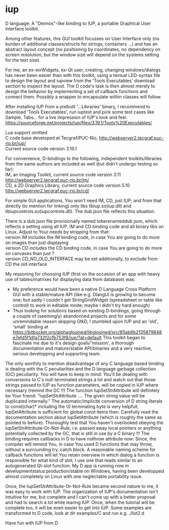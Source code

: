 # iup

D language: A "Deimos"-like binding to IUP, a portable Graphical User Interface toolkit.

Among other features, this GUI toolkit focusses on User Interface only (no burden of additional classes/structs for strings, containers ...) and has an abstract layout concept (no positioning by coordinates, no dependency on screen resolution, but the window size will depend on the systems setting for the text size).<br>

For me, an ex-wxWidgets, ex-Qt user, creating, changing windows/dialogs has never been easier than with this toolkit, using a textual LED-syntax file to design the layout and iupview from the 'Tools Executables' download section to inspect the layout. The D code's task is then almost merely to design the behavior by implementing a set of callback functions and connect them.
Possibly a wrapper to encapsulate within classes will follow.

After installing IUP from a prebuilt '...Libraries' binary, I recommend to download 'Tools Executables', run iuptest and pick some test cases like Sample, Tabs... for a live impression of IUP's look and feel. 
https://sourceforge.net/projects/iup/files/3.19.1/Tools%20Executables/

Lua support omitted<br>
C code base developed at Tecgraf/PUC-Rio, http://webserver2.tecgraf.puc-rio.br/iup/<br>
Current source code version 3.19.1

For convenience, D-bindings to the following, independent toolkits/libraries from the same authors are included as well (but didn't undergo testing so far):<br>
IM, an Imaging Toolkit, current source code version 3.11  http://webserver2.tecgraf.puc-rio.br/im/<br>
CD, a 2D Graphics Library, current source code version 5.10  http://webserver2.tecgraf.puc-rio.br/cd/<br>

For simple GUI applications, You won't need IM, CD, just IUP; and from that directly (to mention for linking) only libs libiup.so(iup.dll) and libiupcontrols.so(iupcontrols.dll).
The dub.json file reflects this situation.

There is a dub.json file provisionally named toberenameddub.json, which reflects a setting using all IUP, IM and CD binding code and all binary libs on Linux. Adjust to Your needs by stripping from that:<br>
version IM includes the IM binding code, in case You are going to do more on images than just displaying<br>
version CD includes the CD binding code, in case You are going to do more on canvases than just ?<br>
version CD_NO_OLD_INTERFACE may be set additionally, to exclude from CD the old interface<br>

My reasoning for choosing IUP (first on the occasion of an app with heavy use of tables/matrixes for displaying data from database) was:
- My preference would have been a native D Language Cross Platform GUI with a stable/mature API (like e.g. DlangUI is growing to become one; but sadly I couldn't get StringGridWidget (spreadsheet or table like control) to work in editable mode; maybe I didn't try hard enough)
- Thus looking for solutions based on existing D-bindings, going through a couple of (seemingly) abandonned projects and for some unremindable reason skipping GtkD, I stumbled upon IUP and an 'old', 'small' binding at https://bitbucket.org/alphaglosined/libglosined/src/85ab6b2135879848e7efd5f1dfa732f2cfb753f8/iup/?at=default
This toolkit began to fascinate me due to it's design goals/'mission', a thorough documentation and mature/stable API/binaries and a very reactive, serious developping and supporting team.

The only worthily to mention disadvantage of any C language based binding is dealing with the C peculiarities and the D language garbage collection (GC) peculiarity.
You will have to keep in mind:
You'll be dealing with conversions to C's null-terminated strings a lot and watch out that those strings passed to IUP as function parameters, will be copied in IUP where necessary (remind the GC !!)
The function IupSetStrAttribute will definitely be Your friend: "IupSetStrAttribute .... The given string value will be duplicated internally."
The automatic/implicite conversion of D string literals to const(char)* including the \0 terminating byte is very helpfull, IupSetAttribute is sufficient for global const items then.
Carefully read the documentation section about IupSetAttribute (which is roughly the same as pointed to before).
Thoroughly test that You haven't overlooked obeying the IupSetStrAttribute-Or-Not-Rule, i.e. passed away local pointers or anything potentially collected by the GC, that is still in use by a C binary !!!
The binding requires callbacks in D to have nothrow attribute now: Since, the compiler will remind You, in case You used D functions that may throw, without a surrounding try..catch block.
A reasonable naming scheme for callback functions will let You retain overview in which dialog a function is responsible for what kind of slot; I use one that reads similar to an autogenerated Qt-slot function.
My D app is running now in developmentstatus:production/stable on Windows, having been developped almost completely on Linux with one neglectable portability issue.

Once, the IupSetStrAttribute-Or-Not-Rule became second nature to me, it was easy to work with IUP. The organization of IUP's documentation isn't intuitive for me, but complete and I can't come up with a better proposal and had to search a lot while learing IUP. Once, when the tutorial will be complete too, it will be even easier to get into IUP.
Some examples are transformed to D code, look at dir examples/C and run e.g. ./list2.d

Have fun with IUP from D

